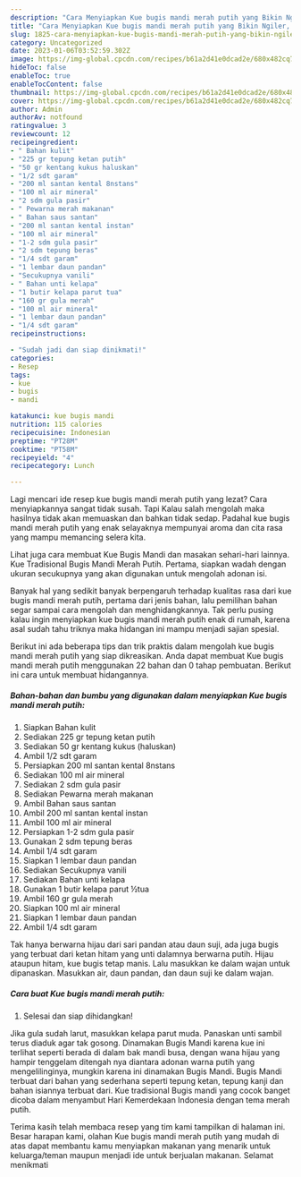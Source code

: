 ```yaml
---
description: "Cara Menyiapkan Kue bugis mandi merah putih yang Bikin Ngiler, Buat Buka Puasa Sempurna"
title: "Cara Menyiapkan Kue bugis mandi merah putih yang Bikin Ngiler, Buat Buka Puasa Sempurna"
slug: 1825-cara-menyiapkan-kue-bugis-mandi-merah-putih-yang-bikin-ngiler-buat-buka-puasa-sempurna
category: Uncategorized
date: 2023-01-06T03:52:59.302Z
image: https://img-global.cpcdn.com/recipes/b61a2d41e0dcad2e/680x482cq70/kue-bugis-mandi-merah-putih-foto-resep-utama.jpg
hideToc: false
enableToc: true
enableTocContent: false
thumbnail: https://img-global.cpcdn.com/recipes/b61a2d41e0dcad2e/680x482cq70/kue-bugis-mandi-merah-putih-foto-resep-utama.jpg
cover: https://img-global.cpcdn.com/recipes/b61a2d41e0dcad2e/680x482cq70/kue-bugis-mandi-merah-putih-foto-resep-utama.jpg
author: Admin
authorAv: notfound
ratingvalue: 3
reviewcount: 12
recipeingredient:
- " Bahan kulit"
- "225 gr tepung ketan putih"
- "50 gr kentang kukus haluskan"
- "1/2 sdt garam"
- "200 ml santan kental 8nstans"
- "100 ml air mineral"
- "2 sdm gula pasir"
- " Pewarna merah makanan"
- " Bahan saus santan"
- "200 ml santan kental instan"
- "100 ml air mineral"
- "1-2 sdm gula pasir"
- "2 sdm tepung beras"
- "1/4 sdt garam"
- "1 lembar daun pandan"
- "Secukupnya vanili"
- " Bahan unti kelapa"
- "1 butir kelapa parut tua"
- "160 gr gula merah"
- "100 ml air mineral"
- "1 lembar daun pandan"
- "1/4 sdt garam"
recipeinstructions:

- "Sudah jadi dan siap dinikmati!"
categories:
- Resep
tags:
- kue
- bugis
- mandi

katakunci: kue bugis mandi 
nutrition: 115 calories
recipecuisine: Indonesian
preptime: "PT28M"
cooktime: "PT58M"
recipeyield: "4"
recipecategory: Lunch

---
```



Lagi mencari ide resep kue bugis mandi merah putih yang lezat? Cara menyiapkannya sangat tidak susah. Tapi Kalau salah mengolah maka hasilnya tidak akan memuaskan dan bahkan tidak sedap. Padahal kue bugis mandi merah putih yang enak selayaknya mempunyai aroma dan cita rasa yang mampu memancing selera kita.


Lihat juga cara membuat Kue Bugis Mandi dan masakan sehari-hari lainnya. Kue Tradisional Bugis Mandi Merah Putih. Pertama, siapkan wadah dengan ukuran secukupnya yang akan digunakan untuk mengolah adonan isi.

Banyak hal yang sedikit banyak berpengaruh terhadap kualitas rasa dari kue bugis mandi merah putih, pertama dari jenis bahan, lalu pemilihan bahan segar sampai cara mengolah dan menghidangkannya. Tak perlu pusing kalau ingin menyiapkan kue bugis mandi merah putih enak di rumah, karena asal sudah tahu triknya maka hidangan ini mampu menjadi sajian spesial.


Berikut ini ada beberapa tips dan trik praktis dalam mengolah kue bugis mandi merah putih yang siap dikreasikan. Anda dapat membuat Kue bugis mandi merah putih menggunakan 22 bahan dan 0 tahap pembuatan. Berikut ini cara untuk membuat hidangannya.

<!--inarticleads1-->

##### Bahan-bahan dan bumbu yang digunakan dalam menyiapkan Kue bugis mandi merah putih:

1. Siapkan  Bahan kulit
1. Sediakan 225 gr tepung ketan putih
1. Sediakan 50 gr kentang kukus (haluskan)
1. Ambil 1/2 sdt garam
1. Persiapkan 200 ml santan kental 8nstans
1. Sediakan 100 ml air mineral
1. Sediakan 2 sdm gula pasir
1. Sediakan  Pewarna merah makanan
1. Ambil  Bahan saus santan
1. Ambil 200 ml santan kental instan
1. Ambil 100 ml air mineral
1. Persiapkan 1-2 sdm gula pasir
1. Gunakan 2 sdm tepung beras
1. Ambil 1/4 sdt garam
1. Siapkan 1 lembar daun pandan
1. Sediakan Secukupnya vanili
1. Sediakan  Bahan unti kelapa
1. Gunakan 1 butir kelapa parut ½tua
1. Ambil 160 gr gula merah
1. Siapkan 100 ml air mineral
1. Siapkan 1 lembar daun pandan
1. Ambil 1/4 sdt garam


Tak hanya berwarna hijau dari sari pandan atau daun suji, ada juga bugis yang terbuat dari ketan hitam yang unti dalamnya berwarna putih. Hijau ataupun hitam, kue bugis tetap manis. Lalu masukkan ke dalam wajan untuk dipanaskan. Masukkan air, daun pandan, dan daun suji ke dalam wajan. 

<!--inarticleads2-->

##### Cara buat Kue bugis mandi merah putih:


1. Selesai dan siap dihidangkan!

Jika gula sudah larut, masukkan kelapa parut muda. Panaskan unti sambil terus diaduk agar tak gosong. Dinamakan Bugis Mandi karena kue ini terlihat seperti berada di dalam bak mandi busa, dengan wana hijau yang hampir tenggelam ditengah nya diantara adonan warna putih yang mengelilinginya, mungkin karena ini dinamakan Bugis Mandi. Bugis Mandi terbuat dari bahan yang sederhana seperti tepung ketan, tepung kanji dan bahan isiannya terbuat dari. Kue tradisional Bugis mandi yang cocok banget dicoba dalam menyambut Hari Kemerdekaan Indonesia dengan tema merah putih. 

Terima kasih telah membaca resep yang tim kami tampilkan di halaman ini. Besar harapan kami, olahan Kue bugis mandi merah putih yang mudah di atas dapat membantu kamu menyiapkan makanan yang menarik untuk keluarga/teman maupun menjadi ide untuk berjualan makanan. Selamat menikmati
